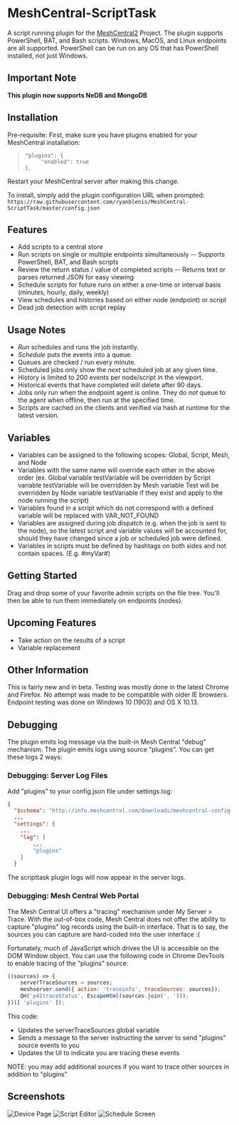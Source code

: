 # MeshCentral-ScriptTask

A script running plugin for the [MeshCentral2](https://github.com/Ylianst/MeshCentral) Project. The plugin supports PowerShell, BAT, and Bash scripts. Windows, MacOS, and Linux endpoints are all supported. PowerShell can be run on any OS that has PowerShell installed, not just Windows.

## Important Note
**This plugin now supports NeDB and MongoDB**

## Installation

 Pre-requisite: First, make sure you have plugins enabled for your MeshCentral installation:
>     "plugins": {
>          "enabled": true
>     },
Restart your MeshCentral server after making this change.

 To install, simply add the plugin configuration URL when prompted:
 `https://raw.githubusercontent.com/ryanblenis/MeshCentral-ScriptTask/master/config.json`

## Features
- Add scripts to a central store
- Run scripts on single or multiple endpoints simultaneously
-- Supports PowerShell, BAT, and Bash scripts
- Review the return status / value of completed scripts
-- Returns text or parses returned JSON for easy viewing
- Schedule scripts for future runs on either a one-time or interval basis (minutes, hourly, daily, weekly)
- View schedules and histories based on either node (endpoint) or script
- Dead job detection with script replay

## Usage Notes
- *Run* schedules and runs the job instantly.
- *Schedule* puts the events into a queue.
- Queues are checked / run every minute.
- Scheduled jobs only show the *next* scheduled job at any given time.
- History is limited to 200 events per node/script in the viewport.
- Historical events that have completed will delete after 90 days.
- Jobs only run when the endpoint agent is online. They do *not* queue to the agent when offline, then run at the specified time.
- Scripts are cached on the clients and verified via hash at runtime for the latest version.

## Variables
- Variables can be assigned to the following scopes: Global, Script, Mesh, and Node
- Variables with the same name will override each other in the above order (ex. Global variable testVariable will be overridden by Script variable testVariable will be overridden by Mesh variable Test will be overridden by Node variable testVariable if they exist and apply to the node running the script)
- Variables found in a script which do not correspond with a defined variable will be replaced with VAR_NOT_FOUND
- Variables are assigned during job dispatch (e.g. when the job is sent to the node), so the latest script and variable values will be accounted for, should they have changed since a job or scheduled job were defined.
- Variables in scripts must be defined by hashtags on both sides and not contain spaces. (E.g. #myVar#)

## Getting Started
Drag and drop some of your favorite admin scripts on the file tree. You'll then be able to run them immediately on endpoints (nodes).

## Upcoming Features
- Take action on the results of a script
- Variable replacement

## Other Information
This is fairly new and in beta. Testing was mostly done in the latest Chrome and Firefox. No attempt was made to be compatible with older IE browsers. Endpoint testing was done on Windows 10 (1903) and OS X 10.13.

## Debugging
The plugin emits log message via the built-in Mesh Central "debug" mechanism. The plugin emits logs
using source "plugins". You can get these logs 2 ways:

### Debugging: Server Log Files

Add "plugins" to your config.json file under settings.log:

```JSON
{
  "$schema": "http://info.meshcentral.com/downloads/meshcentral-config-schema.json",
  ...
  "settings": {
    ...
    "log": [
        ...
        "plugins"
    ]
  }
```

The scripttask plugin logs will now appear in the server logs.

### Debugging: Mesh Central Web Portal

The Mesh Central UI offers a "tracing" mechanism under My Server > Trace. With the out-of-box code,
Mesh Central does not offer the ability to capture "plugins" log records using the built-in
interface. That is to say, the sources you can capture are hard-coded into the user interface :(

Fortunately, much of JavaScript which drives the UI is accessible on the DOM Window object. You can
use the following code in Chrome DevTools to enable tracing of the "plugins" source:

```JavaScript
((sources) => {
    serverTraceSources = sources;
	meshserver.send({ action: 'traceinfo', traceSources: sources});
	QH('p41traceStatus', EscapeHtml(sources.join(', ')));
})([ 'plugins' ]);
```

This code:

* Updates the serverTraceSources global variable
* Sends a message to the server instructing the server to send "plugins" source events to you
* Updates the UI to indicate you are tracing these events

NOTE: you may add additional sources if you want to trace other sources in addition to "plugins"

## Screenshots
![Device Page](https://user-images.githubusercontent.com/1929277/71248033-f4519b00-22e7-11ea-9aa6-ef22e0b9fdb2.png)
![Script Editor](https://user-images.githubusercontent.com/1929277/71248034-f4519b00-22e7-11ea-8ab4-ccad3e959a1a.png)
![Schedule Screen](https://user-images.githubusercontent.com/1929277/71248469-e7817700-22e8-11ea-9121-a215de160e0e.png)

